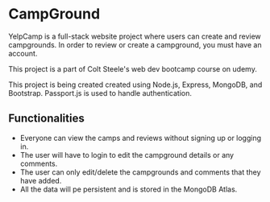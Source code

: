 # CampGround

<p>YelpCamp is a full-stack website project where users can create and review campgrounds. In order to review or create a campground, you must have an account. </p>
<p>This project is a part of Colt Steele's web dev bootcamp course on udemy.</p>
<p>This project is being created created using Node.js, Express, MongoDB, and Bootstrap. Passport.js is used to handle authentication.</p>

<h2>Functionalities</h2>
<ul>
  <li>Everyone can view the camps and reviews without signing up or logging in.</li>
  <li>The user will have to login to edit the campground details or any comments.</li>
  <li>The user can only edit/delete the campgrounds and comments that they have added.</li>
  <li>All the data will pe persistent and is stored in the MongoDB Atlas.</li>
</ul>
